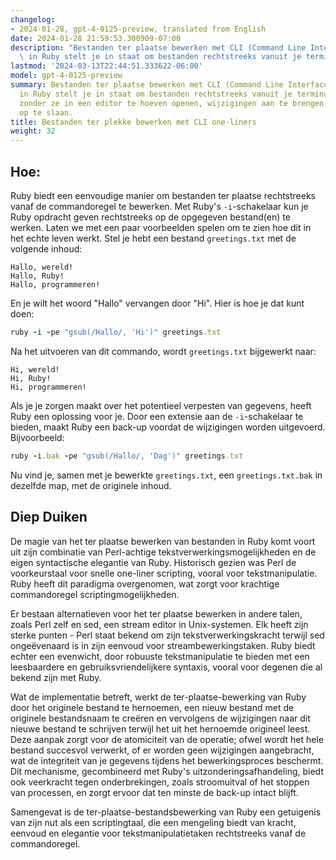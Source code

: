 ```yaml
---
changelog:
- 2024-01-28, gpt-4-0125-preview, translated from English
date: 2024-01-28 21:59:53.300909-07:00
description: "Bestanden ter plaatse bewerken met CLI (Command Line Interface) one-liners\
  \ in Ruby stelt je in staat om bestanden rechtstreeks vanuit je terminal te\u2026"
lastmod: '2024-03-13T22:44:51.333622-06:00'
model: gpt-4-0125-preview
summary: Bestanden ter plaatse bewerken met CLI (Command Line Interface) one-liners
  in Ruby stelt je in staat om bestanden rechtstreeks vanuit je terminal te wijzigen,
  zonder ze in een editor te hoeven openen, wijzigingen aan te brengen en ze terug
  op te slaan.
title: Bestanden ter plekke bewerken met CLI one-liners
weight: 32
---
```


## Hoe:
Ruby biedt een eenvoudige manier om bestanden ter plaatse rechtstreeks vanaf de commandoregel te bewerken. Met Ruby's `-i`-schakelaar kun je Ruby opdracht geven rechtstreeks op de opgegeven bestand(en) te werken. Laten we met een paar voorbeelden spelen om te zien hoe dit in het echte leven werkt. Stel je hebt een bestand `greetings.txt` met de volgende inhoud:

```
Hallo, wereld!
Hallo, Ruby!
Hallo, programmeren!
```

En je wilt het woord "Hallo" vervangen door "Hi". Hier is hoe je dat kunt doen:

```Ruby
ruby -i -pe "gsub(/Hallo/, 'Hi')" greetings.txt
```

Na het uitvoeren van dit commando, wordt `greetings.txt` bijgewerkt naar:

```
Hi, wereld!
Hi, Ruby!
Hi, programmeren!
```

Als je je zorgen maakt over het potentieel verpesten van gegevens, heeft Ruby een oplossing voor je. Door een extensie aan de `-i`-schakelaar te bieden, maakt Ruby een back-up voordat de wijzigingen worden uitgevoerd. Bijvoorbeeld:

```Ruby
ruby -i.bak -pe "gsub(/Hallo/, 'Dag')" greetings.txt
```

Nu vind je, samen met je bewerkte `greetings.txt`, een `greetings.txt.bak` in dezelfde map, met de originele inhoud.

## Diep Duiken
De magie van het ter plaatse bewerken van bestanden in Ruby komt voort uit zijn combinatie van Perl-achtige tekstverwerkingsmogelijkheden en de eigen syntactische elegantie van Ruby. Historisch gezien was Perl de voorkeurstaal voor snelle one-liner scripting, vooral voor tekstmanipulatie. Ruby heeft dit paradigma overgenomen, wat zorgt voor krachtige commandoregel scriptingmogelijkheden.

Er bestaan alternatieven voor het ter plaatse bewerken in andere talen, zoals Perl zelf en sed, een stream editor in Unix-systemen. Elk heeft zijn sterke punten - Perl staat bekend om zijn tekstverwerkingskracht terwijl sed ongeëvenaard is in zijn eenvoud voor streambewerkingstaken. Ruby biedt echter een evenwicht, door robuuste tekstmanipulatie te bieden met een leesbaardere en gebruiksvriendelijkere syntaxis, vooral voor degenen die al bekend zijn met Ruby.

Wat de implementatie betreft, werkt de ter-plaatse-bewerking van Ruby door het originele bestand te hernoemen, een nieuw bestand met de originele bestandsnaam te creëren en vervolgens de wijzigingen naar dit nieuwe bestand te schrijven terwijl het uit het hernoemde origineel leest. Deze aanpak zorgt voor de atomiciteit van de operatie; ofwel wordt het hele bestand succesvol verwerkt, of er worden geen wijzigingen aangebracht, wat de integriteit van je gegevens tijdens het bewerkingsproces beschermt. Dit mechanisme, gecombineerd met Ruby's uitzonderingsafhandeling, biedt ook veerkracht tegen onderbrekingen, zoals stroomuitval of het stoppen van processen, en zorgt ervoor dat ten minste de back-up intact blijft.

Samengevat is de ter-plaatse-bestandsbewerking van Ruby een getuigenis van zijn nut als een scriptingtaal, die een mengeling biedt van kracht, eenvoud en elegantie voor tekstmanipulatietaken rechtstreeks vanaf de commandoregel.
